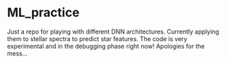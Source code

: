 # ML_practice
Just a repo for playing with different DNN architectures. Currently applying them to stellar spectra to predict star features.
The code is very experimental and in the debugging phase right now! Apologies for the mess...
